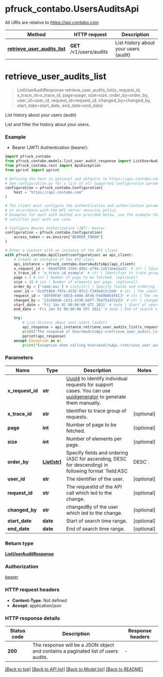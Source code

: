 # pfruck_contabo.UsersAuditsApi

All URIs are relative to *https://api.contabo.com*

Method | HTTP request | Description
------------- | ------------- | -------------
[**retrieve_user_audits_list**](UsersAuditsApi.md#retrieve_user_audits_list) | **GET** /v1/users/audits | List history about your users (audit)


# **retrieve_user_audits_list**
> ListUserAuditResponse retrieve_user_audits_list(x_request_id, x_trace_id=x_trace_id, page=page, size=size, order_by=order_by, user_id=user_id, request_id=request_id, changed_by=changed_by, start_date=start_date, end_date=end_date)

List history about your users (audit)

List and filter the history about your users.

### Example

* Bearer (JWT) Authentication (bearer):

```python
import pfruck_contabo
from pfruck_contabo.models.list_user_audit_response import ListUserAuditResponse
from pfruck_contabo.rest import ApiException
from pprint import pprint

# Defining the host is optional and defaults to https://api.contabo.com
# See configuration.py for a list of all supported configuration parameters.
configuration = pfruck_contabo.Configuration(
    host = "https://api.contabo.com"
)

# The client must configure the authentication and authorization parameters
# in accordance with the API server security policy.
# Examples for each auth method are provided below, use the example that
# satisfies your auth use case.

# Configure Bearer authorization (JWT): bearer
configuration = pfruck_contabo.Configuration(
    access_token = os.environ["BEARER_TOKEN"]
)

# Enter a context with an instance of the API client
with pfruck_contabo.ApiClient(configuration) as api_client:
    # Create an instance of the API class
    api_instance = pfruck_contabo.UsersAuditsApi(api_client)
    x_request_id = '04e0f898-37b4-48bc-a794-1a57abe6aa31' # str | [Uuid4](https://en.wikipedia.org/wiki/Universally_unique_identifier#Version_4_(random)) to identify individual requests for support cases. You can use [uuidgenerator](https://www.uuidgenerator.net/version4) to generate them manually.
    x_trace_id = 'x_trace_id_example' # str | Identifier to trace group of requests. (optional)
    page = 1 # int | Number of page to be fetched. (optional)
    size = 10 # int | Number of elements per page. (optional)
    order_by = ['name:asc'] # List[str] | Specify fields and ordering (ASC for ascending, DESC for descending) in following format `field:ASC|DESC`. (optional)
    user_id = '6cdf5968-f9fe-4192-97c2-f349e813c5e8' # str | The identifier of the user. (optional)
    request_id = 'D5FD9FAF-58C0-4406-8F46-F449B8E4FEC3' # str | The requestId of the API call which led to the change. (optional)
    changed_by = '23cbb6d6-cb11-4330-bdff-7bb791df2e23' # str | changedBy of the user which led to the change. (optional)
    start_date = 'Fri Jan 01 00:00:00 UTC 2021' # date | Start of search time range. (optional)
    end_date = 'Fri Jan 01 00:00:00 UTC 2021' # date | End of search time range. (optional)

    try:
        # List history about your users (audit)
        api_response = api_instance.retrieve_user_audits_list(x_request_id, x_trace_id=x_trace_id, page=page, size=size, order_by=order_by, user_id=user_id, request_id=request_id, changed_by=changed_by, start_date=start_date, end_date=end_date)
        print("The response of UsersAuditsApi->retrieve_user_audits_list:\n")
        pprint(api_response)
    except Exception as e:
        print("Exception when calling UsersAuditsApi->retrieve_user_audits_list: %s\n" % e)
```



### Parameters


Name | Type | Description  | Notes
------------- | ------------- | ------------- | -------------
 **x_request_id** | **str**| [Uuid4](https://en.wikipedia.org/wiki/Universally_unique_identifier#Version_4_(random)) to identify individual requests for support cases. You can use [uuidgenerator](https://www.uuidgenerator.net/version4) to generate them manually. | 
 **x_trace_id** | **str**| Identifier to trace group of requests. | [optional] 
 **page** | **int**| Number of page to be fetched. | [optional] 
 **size** | **int**| Number of elements per page. | [optional] 
 **order_by** | [**List[str]**](str.md)| Specify fields and ordering (ASC for ascending, DESC for descending) in following format &#x60;field:ASC|DESC&#x60;. | [optional] 
 **user_id** | **str**| The identifier of the user. | [optional] 
 **request_id** | **str**| The requestId of the API call which led to the change. | [optional] 
 **changed_by** | **str**| changedBy of the user which led to the change. | [optional] 
 **start_date** | **date**| Start of search time range. | [optional] 
 **end_date** | **date**| End of search time range. | [optional] 

### Return type

[**ListUserAuditResponse**](ListUserAuditResponse.md)

### Authorization

[bearer](../README.md#bearer)

### HTTP request headers

 - **Content-Type**: Not defined
 - **Accept**: application/json

### HTTP response details

| Status code | Description | Response headers |
|-------------|-------------|------------------|
**200** | The response will be a JSON object and contains a paginated list of users audits. |  -  |

[[Back to top]](#) [[Back to API list]](../README.md#documentation-for-api-endpoints) [[Back to Model list]](../README.md#documentation-for-models) [[Back to README]](../README.md)

